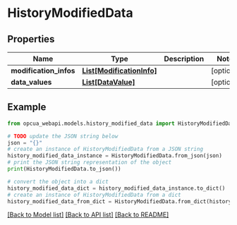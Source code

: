 # HistoryModifiedData


## Properties

Name | Type | Description | Notes
------------ | ------------- | ------------- | -------------
**modification_infos** | [**List[ModificationInfo]**](ModificationInfo.md) |  | [optional] 
**data_values** | [**List[DataValue]**](DataValue.md) |  | [optional] 

## Example

```python
from opcua_webapi.models.history_modified_data import HistoryModifiedData

# TODO update the JSON string below
json = "{}"
# create an instance of HistoryModifiedData from a JSON string
history_modified_data_instance = HistoryModifiedData.from_json(json)
# print the JSON string representation of the object
print(HistoryModifiedData.to_json())

# convert the object into a dict
history_modified_data_dict = history_modified_data_instance.to_dict()
# create an instance of HistoryModifiedData from a dict
history_modified_data_from_dict = HistoryModifiedData.from_dict(history_modified_data_dict)
```
[[Back to Model list]](../README.md#documentation-for-models) [[Back to API list]](../README.md#documentation-for-api-endpoints) [[Back to README]](../README.md)


